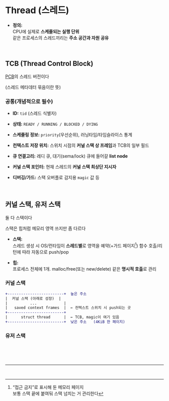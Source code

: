 # Thread (스레드)

- **정의:**<br>
CPU에 실제로 **스케줄되는 실행 단위**<br>
같은 프로세스의 스레드끼리는 **주소 공간과 자원 공유**

<br>

## TCB (Thread Control Block)

[PCB](process.md#pcb-process-control-block)의 스레드 버전이다

(스레드 메타데터 묶음이란 뜻)


### 공통(개념적으로 필수)

- **ID:** `tid` (스레드 식별자)

- **상태:** `READY / RUNNING / BLOCKED / DYING`

- **스케줄링 정보:** `priority`(우선순위), 러닝타임/타임슬라이스 통계

- **컨텍스트 저장 위치:** 스위치 시점의 **커널 스택 상 프레임**과 TCB의 일부 필드

- **큐 연결고리:** 레디 큐, 대기(sema/lock) 큐에 들어갈 **list node**

- **커널 스택 포인터:** 현재 스레드의 **커널 스택 최상단 지시자**

- **디버깅/가드:** 스택 오버플로 감지용 `magic` 값 등

<br>

## 커널 스택, 유저 스택

둘 다 스택이다

스택은 힙처럼 메모리 영역 쓰지만 좀 다르다

- **스택:** <br>
스레드 생성 시 OS/런타임이 **스레드별**로 영역을 예약(+가드 페이지[^1]) 함수 호출/리턴에 따라 자동으로 push/pop

- **힙:** <br>
프로세스 전체에 1개. malloc/free(또는 new/delete) 같은 **명시적 호출**로 관리

### 커널 스택

```diff
+-------------------------+  높은 주소
|  커널 스택 (아래로 성장)  |
|          ...            |
|   saved context frames  |  ← 컨텍스트 스위치 시 push되는 곳
+-------------------------+
|      struct thread      |  ← TCB, magic이 여기 있음
+-------------------------+  낮은 주소   (4KiB 한 페이지)
```


### 유저 스택




<br><br><br>

___

<br>

[^1]: “접근 금지”로 표시해 둔 메모리 페이지 <br>
보통 스택 끝에 붙여둬 스택 넘치는 거 관리한다